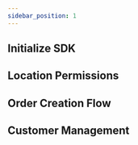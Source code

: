 ```yaml
---
sidebar_position: 1
---
```


## Initialize SDK

## Location Permissions

## Order Creation Flow

## Customer Management